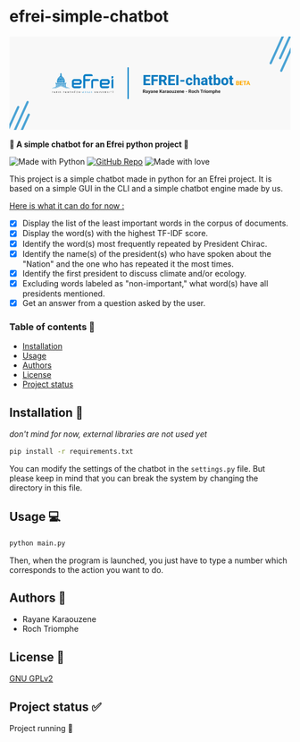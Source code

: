 # efrei-simple-chatbot

![img.png](banner.png)

**:robot: A simple chatbot for an Efrei python project :robot:**

![Made with Python](https://img.shields.io/badge/Made%20with-Python-1f425f.svg) [![GitHub Repo](https://img.shields.io/badge/GitHub-Repo_link-green.svg)](https://github.com/Oneloutre/efrei-simple-chatbot) ![Made with love](https://img.shields.io/badge/%E2%9D%A4%EF%B8%8F_Made_with-love-red)


This project is a simple chatbot made in python for an Efrei project. It is based on a simple GUI in the CLI and a simple chatbot engine made by us.

<u>Here is what it can do for now :</u>

- [x] Display the list of the least important words in the corpus of documents.
- [x] Display the word(s) with the highest TF-IDF score.
- [x] Identify the word(s) most frequently repeated by President Chirac.
- [x] Identify the name(s) of the president(s) who have spoken about the "Nation" and the one who has repeated it the most times.
- [x] Identify the first president to discuss climate and/or ecology.
- [x] Excluding words labeled as "non-important," what word(s) have all presidents mentioned.
- [x] Get an answer from a question asked by the user.

### Table of contents :bookmark_tabs:

 - [Installation](#installation-wrench)
 - [Usage](#usage-computer)
 - [Authors](#authors-art)
 - [License](#license-page_facing_up)
 - [Project status](#project-status-white_check_mark)


## Installation :wrench:
*don't mind for now, external libraries are not used yet*
```bash
pip install -r requirements.txt
```
You can modify the settings of the chatbot in the `settings.py` file.
But please keep in mind that you can break the system by changing the directory in this file.

## Usage :computer:
```bash
python main.py
```
Then, when the program is launched, you just have to type a number which corresponds to the action you want to do.

## Authors :art:
- Rayane Karaouzene
- Roch Triomphe

## License :page_facing_up:
[GNU GPLv2](https://choosealicense.com/licenses/gpl-2.0/)

## Project status :white_check_mark:
Project running :runner:
